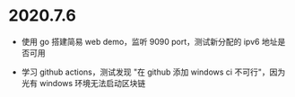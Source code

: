 # 2020.7.6

- 使用 go 搭建简易 web demo，监听 9090 port，测试新分配的 ipv6 地址是否可用

- 学习 github actions，测试发现 "在 github 添加 windows ci 不可行"，因为光有 windows 环境无法启动区块链